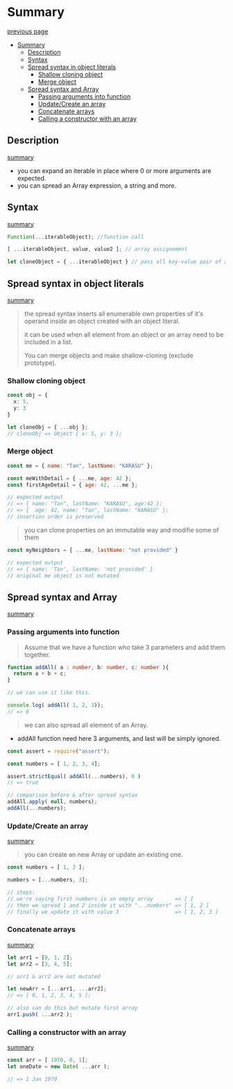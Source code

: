 

# Summary
[previous page](Summary.md)

- [Summary](#summary)
  - [Description](#description)
  - [Syntax](#syntax)
  - [Spread syntax in object literals](#spread-syntax-in-object-literals)
    - [Shallow cloning object](#shallow-cloning-object)
    - [Merge object](#merge-object)
  - [Spread syntax and Array](#spread-syntax-and-array)
    - [Passing arguments into function](#passing-arguments-into-function)
    - [Update/Create an array](#updatecreate-an-array)
    - [Concatenate arrays](#concatenate-arrays)
    - [Calling a constructor with an array](#calling-a-constructor-with-an-array)

## Description
[summary](#summary)

- you can expand an iterable in place where 0 or more arguments are expected.
- you can spread an Array expression, a string and more.

## Syntax 
[summary](#summary)
  
```ts
Function(...iterableObject); //function call

[ ...iterableObject, value, value2 ]; // array assignement

let cloneObject = { ...iterableObject } // pass all key-value pair of an Object
```

## Spread syntax in object literals
[summary](#summary)

> the spread syntax inserts all enumerable own properties of it's operand inside an object created with an object literal.  
> 
> it can be used when all element from an object or an array need to be included in a list.  
> 
> You can merge objects and make shallow-cloning (exclude prototype).

### Shallow cloning object

```ts
const obj = { 
  x: 5,
  y: 3
}

let cloneObj = { ...obj };
// cloneObj => Object { x: 5, y: 3 };
```

### Merge object

```js
const me = { name: "Tan", lastName: "KARASU" };

const meWithDetail = { ...me, age: 42 };
const firstAgeDetail = { age: 42, ...me };

// expected output
// => { name: "Tan", lastName: "KARASU", age:42 };
// => {  age: 42, name: "Tan", lastName: "KARASU" };
// insertion order is preserved
```

> you can clone properties on an immutable way and modifie some of them

```js
const myNeighbors = { ...me, lastName: "not provided" }

// expected output
// => { name: 'Tan', lastName: 'not provided' }
// original me object is not mutated
```


## Spread syntax and Array 
[summary](#summary)

### Passing arguments into function

> Assume that we have a function who take 3 parameters and add them together.

```ts
function addAll( a : number, b: number, c: number ){
  return a + b + c;
}

// we can use it like this.

console.log( addAll( 1, 2, 3));
// => 6
```

> we can also spread all element of an Array.
- addAll function need here 3 arguments, and last will be simply ignored. 

```ts
const assert = require("assert");

const numbers = [ 1, 2, 3, 4];

assert.strictEqual( addAll(...numbers), 6 )
// => true

// comparison before & after spread syntax
addAll.apply( null, numbers);
addAll(...numbers);
```

### Update/Create an array
[summary](#summary)

> you can create an new Array or update an existing one.

```ts
const numbers = [ 1, 2 ];

numbers = [...numbers, 3];

// steps:
// we're saying first numbers is an empty array       => [ ]
// then we spread 1 and 2 inside it with "...numbers" => [ 1, 2 ]
// finally we update it with value 3                  => [ 1, 2, 3 ]
```
### Concatenate arrays
[summary](#summary)

```ts
let arr1 = [0, 1, 2];
let arr2 = [3, 4, 5];

// arr1 & arr2 are not mutated

let newArr = [...arr1, ...arr2];
// => [ 0, 1, 2, 3, 4, 5 ];

// also can do this but mutate first array
arr1.push( ...arr2 );
```

### Calling a constructor with an array
[summary](#summary)

```ts
const arr = [ 1970, 0, 1];
let oneDate = new Date( ...arr );

// => 1 Jan 1970
```